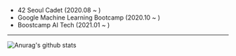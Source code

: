 * 42 Seoul Cadet (2020.08 ~ )
* Google Machine Learning Bootcamp (2020.10 ~ )<br>
* Boostcamp AI Tech (2021.01 ~ )<br>
***
![Anurag's github stats](https://github-readme-stats.vercel.app/api?username=hectic97&theme=dark&show_icons=true&count_private=true)<br>
